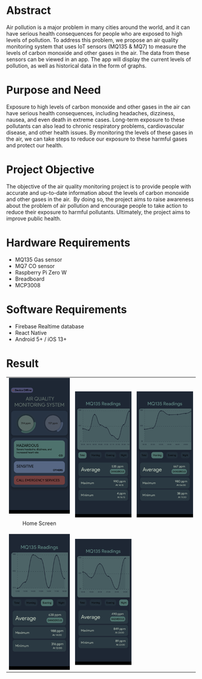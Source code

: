 # Abstract

Air pollution is a major problem in many cities around the world, and it can have serious health consequences for people who are exposed to high levels of pollution. To address this problem, we propose an air quality monitoring system that uses IoT sensors (MQ135 & MQ7) to measure the levels of carbon monoxide and other gases in the air. The data from these sensors can be viewed in an app. The app will display the current levels of pollution, as well as historical data in the form of graphs.

# Purpose and Need

Exposure to high levels of carbon monoxide and other gases in the air can have serious health consequences, including headaches, dizziness, nausea, and even death in extreme cases. Long-term exposure to these pollutants can also lead to chronic respiratory problems, cardiovascular disease, and other health issues. By monitoring the levels of these gases in the air, we can take steps to reduce our exposure to these harmful gases and protect our health.

# Project Objective

The objective of the air quality monitoring project is to provide people with accurate and up-to-date information about the levels of carbon monoxide and other gases in the air.  By doing so, the project aims to raise awareness about the problem of air pollution and encourage people to take action to reduce their exposure to harmful pollutants. Ultimately, the project aims to improve public health.

# Hardware Requirements

- MQ135 Gas sensor
- MQ7 CO sensor
- Raspberry Pi Zero W
- Breadboard
- MCP3008

# Software Requirements

- Firebase Realtime database
- React Native
- Android 5+ / iOS 13+

# Result

<table style="border:none;">
  <tr>
    <td style="border:none;" align="center" width="200px">
      <img src="Home.png" alt="Image 1" width="200px">
      <p> Home Screen
    </td>
    <td style="border:none;" align="center" width="200px">
      <img src="1.png" alt="Image 2" width="200px">
    </td>
    <td style="border:none;" align="center" width="200px">
      <img src="2.png" alt="Image 3" width="200px">
    </td>
  </tr>
  <tr>
    <td style="border:none;" align="center" width="200px">
      <img src="3.png" alt="Image 4" width="200px">
    </td>
    <td style="border:none;" align="center" width="200px">
      <img src="4.png" alt="Image 5" width="200px">
    </td>
  </tr>
</table>
